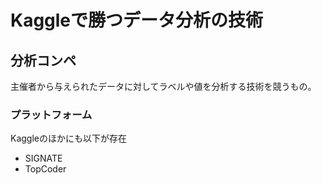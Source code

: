 # Kaggleで勝つデータ分析の技術

## 分析コンペ

主催者から与えられたデータに対してラベルや値を分析する技術を競うもの。

### プラットフォーム

Kaggleのほかにも以下が存在
- SIGNATE
- TopCoder


